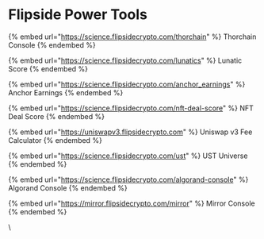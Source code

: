 # Flipside Power Tools

{% embed url="https://science.flipsidecrypto.com/thorchain" %}
Thorchain Console
{% endembed %}

{% embed url="https://science.flipsidecrypto.com/lunatics" %}
Lunatic Score
{% endembed %}

{% embed url="https://science.flipsidecrypto.com/anchor_earnings" %}
Anchor Earnings
{% endembed %}

{% embed url="https://science.flipsidecrypto.com/nft-deal-score" %}
NFT Deal Score
{% endembed %}

{% embed url="https://uniswapv3.flipsidecrypto.com" %}
Uniswap v3 Fee Calculator
{% endembed %}

{% embed url="https://science.flipsidecrypto.com/ust" %}
UST Universe
{% endembed %}

{% embed url="https://science.flipsidecrypto.com/algorand-console" %}
Algorand Console
{% endembed %}

{% embed url="https://mirror.flipsidecrypto.com/mirror" %}
Mirror Console
{% endembed %}

\
